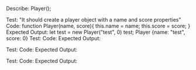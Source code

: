 Describe: Player();

Test: "It should create a player object with a name and score properties"
Code: function Player(name, score){
    this.name = name;
    this.score = score;
}
Expected Output: let test = new Player("test", 0)
        test;
        Player {name: "test", score: 0}
Test:
Code:
Expected Output:

Test:
Code:
Expected Output:

Test:
Code:
Expected Output: